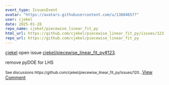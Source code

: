 ```yaml
---
event_type: IssuesEvent
avatar: "https://avatars.githubusercontent.com/u/13884657?"
user: cjekel
date: 2025-01-28
repo_name: cjekel/piecewise_linear_fit_py
html_url: https://github.com/cjekel/piecewise_linear_fit_py/issues/123
repo_url: https://github.com/cjekel/piecewise_linear_fit_py
---
```


<a href='https://github.com/cjekel' target='_blank'>cjekel</a> open issue <a href='https://github.com/cjekel/piecewise_linear_fit_py/issues/123' target='_blank'>cjekel/piecewise_linear_fit_py#123</a>.

<p>remove pyDOE for LHS</p><small>See discussions https://github.com/cjekel/piecewise_linear_fit_py/issues/120...</small><a href='https://github.com/cjekel/piecewise_linear_fit_py/issues/123' target='_blank'>View Comment</a>